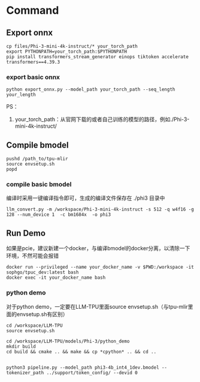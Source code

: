 # Command

## Export onnx

```shell
cp files/Phi-3-mini-4k-instruct/* your_torch_path
export PYTHONPATH=your_torch_path:$PYTHONPATH
pip install transformers_stream_generator einops tiktoken accelerate transformers==4.39.3
```

### export basic onnx
```shell
python export_onnx.py --model_path your_torch_path --seq_length your_length
```

PS：
1. your_torch_path：从官网下载的或者自己训练的模型的路径，例如./Phi-3-mini-4k-instruct/

## Compile bmodel

```shell
pushd /path_to/tpu-mlir
source envsetup.sh
popd
```

### compile basic bmodel

编译时采用一键编译指令即可，生成的编译文件保存在 ./phi3 目录中
```shell
llm_convert.py -m /workspace/Phi-3-mini-4k-instruct -s 512 -q w4f16 -g 128 --num_device 1  -c bm1684x  -o phi3
```

## Run Demo

如果是pcie，建议新建一个docker，与编译bmodel的docker分离，以清除一下环境，不然可能会报错
```
docker run --privileged --name your_docker_name -v $PWD:/workspace -it sophgo/tpuc_dev:latest bash
docker exec -it your_docker_name bash
```

### python demo

对于python demo，一定要在LLM-TPU里面source envsetup.sh（与tpu-mlir里面的envsetup.sh有区别）
```shell
cd /workspace/LLM-TPU
source envsetup.sh
```

```
cd /workspace/LLM-TPU/models/Phi-3/python_demo
mkdir build
cd build && cmake .. && make && cp *cpython* .. && cd ..


python3 pipeline.py --model_path phi3-4b_int4_1dev.bmodel --tokenizer_path ../support/token_config/ --devid 0
```

